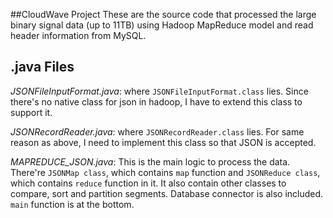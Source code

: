 ##CloudWave Project
These are the source code that processed the large binary signal data (up to 11TB) using Hadoop MapReduce model and read header information from MySQL.

.java Files
-------
*JSONFileInputFormat.java*: where `JSONFileInputFormat.class` lies. Since there's no native class for json in hadoop, I have to extend this class to support it.

*JSONRecordReader.java*: where `JSONRecordReader.class` lies. For same reason as above, I need to implement this class so that JSON is accepted.

*MAPREDUCE_JSON.java*: This is the main logic to process the data. There're `JSONMap class`, which contains `map` function and `JSONReduce class`, which contains `reduce` function  in it. It also contain other classes to compare, sort and partition segments. Database connector is also included. `main` function is at the bottom. 
